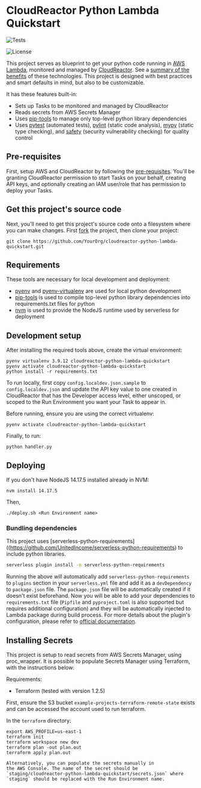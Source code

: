 <!--
title: 'AWS Python Scheduled Cron example in Python'
description: 'This is an example of creating a function that runs as a cron job using the serverless ''schedule'' event.'
layout: Doc
framework: v1
platform: AWS
language: Python
priority: 2
authorLink: 'https://github.com/rupakg'
authorName: 'Rupak Ganguly'
authorAvatar: 'https://avatars0.githubusercontent.com/u/8188?v=4&s=140'
-->

# CloudReactor Python Lambda Quickstart

![Tests](https://github.com/CloudReactor/cloudreactor-python-lambda-quickstart/workflows/Tests/badge.svg?branch=master)

<img src="https://img.shields.io/github/license/CloudReactor/cloudreactor-python-lambda-quickstart.svg?style=flat-square" alt="License">

This project serves as blueprint to get your python code
running in [AWS Lambda](https://aws.amazon.com/lambda/),
monitored and managed by
[CloudReactor](https://www.cloudreactor.io/). See a
[summary of the benefits](https://docs.cloudreactor.io/cloudreactor.html)
of these technologies. This project is designed with best practices and smart
defaults in mind, but also to be customizable.

It has these features built-in:

* Sets up Tasks to be monitored and managed by CloudReactor
* Reads secrets from AWS Secrets Manager
* Uses [pip-tools](https://github.com/jazzband/pip-tools) to manage only
top-level python library dependencies
* Uses [pytest](https://docs.pytest.org/en/latest/) (automated tests),
[pylint](https://www.pylint.org/) (static code analysis),
[mypy](http://mypy-lang.org/) (static type checking), and
[safety](https://github.com/pyupio/safety) (security vulnerability checking)
for quality control

## Pre-requisites

First, setup AWS and CloudReactor by following the
[pre-requisites](https://docs.cloudreactor.io/full_integration.html#pre-requisites).
You'll be granting CloudReactor permission to start Tasks on your behalf,
creating API keys, and optionally creating an IAM user/role that has permission
to deploy your Tasks.

## Get this project's source code

Next, you'll need to get this project's source code onto a filesystem where you
can make changes. First
[fork](https://docs.github.com/en/github/getting-started-with-github/fork-a-repo)
the project, then clone your project:

    git clone https://github.com/YourOrg/cloudreactor-python-lambda-quickstart.git

## Requirements

These tools are necessary for local development and deployment:

* [pyenv](https://github.com/pyenv/pyenv) and
[pyenv-virtualenv](https://github.com/pyenv/pyenv-virtualenv) are used for local
python development
* [pip-tools](https://github.com/jazzband/pip-tools) is used to compile
top-level python library dependencies into requirements.txt files for python
* [nvm](https://github.com/nvm-sh/nvm) is used to provide the NodeJS runtime
used by serverless for deployment

## Development setup

After installing the required tools above, create the virtual environment:

    pyenv virtualenv 3.9.12 cloudreactor-python-lambda-quickstart
    pyenv activate cloudreactor-python-lambda-quickstart
    python install -r requirements.txt

To run locally, first copy `config.localdev.json.sample` to
`config.localdev.json` and update the API key value to one created in
CloudReactor that has the Developer access level, either unscoped, or scoped
to the Run Environment you want your Task to appear in.

Before running, ensure you are using the correct virtualenv:

    pyenv activate cloudreactor-python-lambda-quickstart

Finally, to run:

    python handler.py

## Deploying

If you don't have NodeJS 14.17.5 installed already in NVM:

    nvm install 14.17.5

Then,

    ./deploy.sh <Run Environment name>

### Bundling dependencies

This project uses
[serverless-python-requirements]((https://github.com/UnitedIncome/serverless-python-requirements)
to include python libraries.

```bash
serverless plugin install -n serverless-python-requirements
```

Running the above will automatically add `serverless-python-requirements` to `plugins` section in your `serverless.yml` file and add it as a `devDependency` to `package.json` file. The `package.json` file will be automatically created if it doesn't exist beforehand. Now you will be able to add your dependencies to `requirements.txt` file (`Pipfile` and `pyproject.toml` is also supported but requires additional configuration) and they will be automatically injected to Lambda package during build process. For more details about the plugin's configuration, please refer to [official documentation](https://github.com/UnitedIncome/serverless-python-requirements).


## Installing Secrets

This project is setup to read secrets from AWS Secrets Manager,
using proc_wrapper.
It is possible to populate Secrets Manager using Terraform,
with the instructions below:

Requirements:
* Terraform (tested with version 1.2.5)

First, ensure the S3 bucket `example-projects-terraform-remote-state` exists
and can be accessed the account used to run terraform.

In the `terraform` directory:

```
export AWS_PROFILE=us-east-1
terraform init
terraform workspace new dev
terraform plan -out plan.out
terraform apply plan.out

Alternatively, you can populate the secrets manually in
the AWS Console. The name of the secret should be `staging/cloudreactor-python-lambda-quickstart/secrets.json` where
`staging` should be replaced with the Run Environment name.
